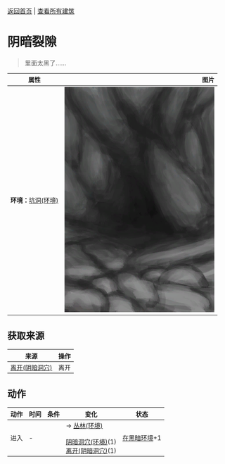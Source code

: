 [返回首页](index.md)   |  [查看所有建筑](building.md)
# 阴暗裂隙  
> 里面太黑了……  
  
  属性  |   图片   
 ----  |  ----:   
 **环境：**[坑洞(环境)](Env_HighlandHole.md)  |  ![](Sprite/CaveEntrance.png)   
  
## 获取来源  
来源  |  操作  
----  |  ----  
[离开(阴暗洞穴)](DarkChamberExit.md)  |  离开  
## 动作  
动作  |  时间  |  条件  |  变化  |  状态  
----  |  ----  |  ----  |  ----  |  ----  
进入  |  -  |    |  → [丛林(环境)](Env_Jungle.md)<br><br>[阴暗洞穴(环境)](Env_DarkChamber.md)(1)<br>[离开(阴暗洞穴)](DarkChamberExit.md)(1)  |  [在黑暗环境](InDarkPlace.md)+1  
